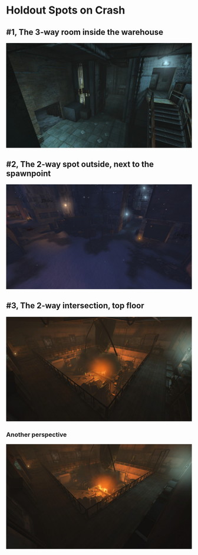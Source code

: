 # Holdout Spots on Crash

## #1, The 3-way room inside the warehouse

![Overview](img/KF-Crash/01_3-way-room.jpg "")

## #2, The 2-way spot outside, next to the spawnpoint

![Overview](img/KF-Crash/02_outside-spawn.jpg "")

## #3, The 2-way intersection, top floor

![Overview](img/KF-Crash/03-01_2-floor-intersection-upstairs.jpg "")

### Another perspective

![Overview](img/KF-Crash/03-02_2-floor-intersection-upstairs_another-perspective.jpg "")
